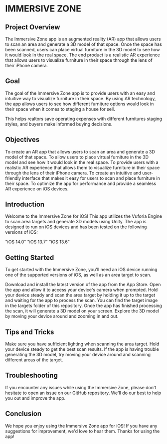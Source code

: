 # IMMERSIVE ZONE 

## Project Overview 

The Immersive Zone app is an augmented reality (AR) app that allows users to scan an area and generate a 3D model of that space. Once the space has been scanned, users can place virtual furniture in the 3D model to see how it would look in the real space. The end product is a realistic AR experience that allows users to visualize furniture in their space through the lens of their iPhone camera.

## Goal

The goal of the Immersive Zone app is to provide users with an easy and intuitive way to visualize furniture in their space. By using AR technology, the app allows users to see how different furniture options would look in their space when it comes to staging a house for sell. 

This helps realtors save operating expenses with different furnitures staging styles, and buyers make informed buying decisions. 

## Objectives

To create an AR app that allows users to scan an area and generate a 3D model of that space.
To allow users to place virtual furniture in the 3D model and see how it would look in the real space.
To provide users with a realistic AR experience that allows them to visualize furniture in their space through the lens of their iPhone camera.
To create an intuitive and user-friendly interface that makes it easy for users to scan and place furniture in their space.
To optimize the app for performance and provide a seamless AR experience on iOS devices.

## Introduction

Welcome to the Immersive Zone for iOS! This app utilizes the Vuforia Engine to scan area targets and generate 3D models using Unity. The app is designed to run on iOS devices and has been tested on the following versions of iOS:

"iOS 14.0"
"iOS 13.7"
"iOS 13.6"

## Getting Started

To get started with the Immersive Zone, you'll need an iOS device running one of the supported versions of iOS, as well as an area target to scan.

Download and install the latest version of the app from the App Store.
Open the app and allow it to access your device's camera when prompted.
Hold your device steady and scan the area target by holding it up to the target and waiting for the app to process the scan. You can find the target image in the targets folder of this repository.
Once the app has finished processing the scan, it will generate a 3D model on your screen.
Explore the 3D model by moving your device around and zooming in and out.

## Tips and Tricks

Make sure you have sufficient lighting when scanning the area target.
Hold your device steady to get the best scan results.
If the app is having trouble generating the 3D model, try moving your device around and scanning different areas of the target.

## Troubleshooting

If you encounter any issues while using the Immersive Zone, please don't hesitate to open an issue on our GitHub repository. We'll do our best to help you out and improve the app.

## Conclusion

We hope you enjoy using the Immersive Zone app for iOS! If you have any suggestions for improvement, we'd love to hear them. Thanks for using the app!
